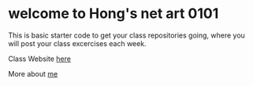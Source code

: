
# welcome to Hong's net art 0101

This is basic starter code to get your class repositories going, where you will post your class excercises each week. 

Class Website [here](https://www.netart.lol)

More about [me](https://studiohuahong.com)